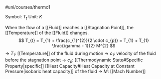 #uni/courses/thermo1 

Symbol: $T_{t}$
Unit: $K$

When the flow of a [[Fluid]] reaches a [[Stagnation Point]], the [[Temperature]] of the [[Fluid]] changes.
$$
T_{t} = T_{1} + \frac{c_{1}^{2}}{2 \cdot c_{p}} = T_{1} + T_{1} \frac{\gamma - 1}{2} M^{2}
$$
-> $T_{1}$: [[Temperature]] of the fluid during motion
-> $c_{1}$: velocity of the fluid before the stagnation point
-> $c_{p}$: [[Thermodynamic State#Specific Property|specific]] [[Heat Capacity#Heat Capacity at Constant Pressure|isobaric heat capacity]] of the fluid
-> $M$: [[Mach Number]]